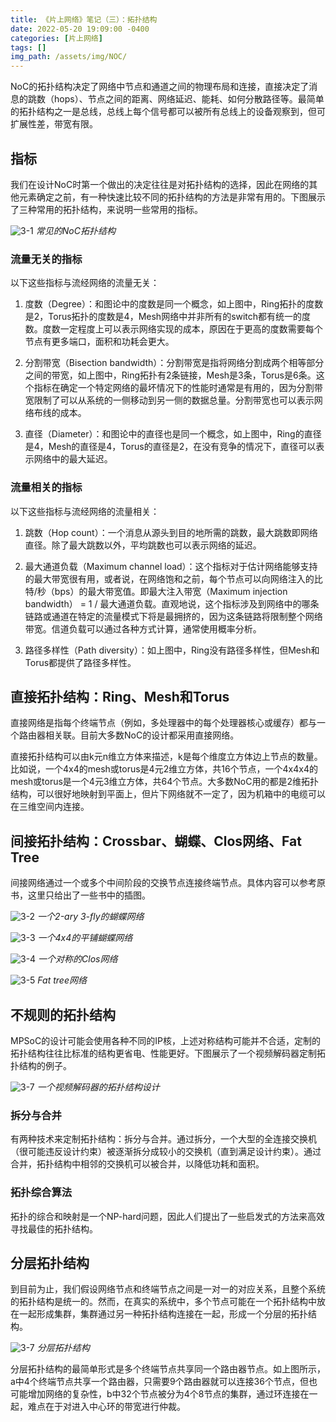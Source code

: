 ```yaml
---
title: 《片上网络》笔记（三）：拓扑结构
date: 2022-05-20 19:09:00 -0400
categories: [片上网络]
tags: []
img_path: /assets/img/NOC/
---
```


NoC的拓扑结构决定了网络中节点和通道之间的物理布局和连接，直接决定了消息的跳数（hops）、节点之间的距离、网络延迟、能耗、如何分散路径等。最简单的拓扑结构之一是总线，总线上每个信号都可以被所有总线上的设备观察到，但可扩展性差，带宽有限。

## 指标

我们在设计NoC时第一个做出的决定往往是对拓扑结构的选择，因此在网络的其他元素确定之前，有一种快速比较不同的拓扑结构的方法是非常有用的。下图展示了三种常用的拓扑结构，来说明一些常用的指标。

![3-1](3-1.png)
_常见的NoC拓扑结构_

### 流量无关的指标

以下这些指标与流经网络的流量无关：

1. 度数（Degree）：和图论中的度数是同一个概念，如上图中，Ring拓扑的度数是2，Torus拓扑的度数是4，Mesh网络中并非所有的switch都有统一的度数。度数一定程度上可以表示网络实现的成本，原因在于更高的度数需要每个节点有更多端口，面积和功耗会更大。

1. 分割带宽（Bisection bandwidth）：分割带宽是指将网络分割成两个相等部分之间的带宽，如上图中，Ring拓扑有2条链接，Mesh是3条，Torus是6条。这个指标在确定一个特定网络的最坏情况下的性能时通常是有用的，因为分割带宽限制了可以从系统的一侧移动到另一侧的数据总量。分割带宽也可以表示网络布线的成本。

1. 直径（Diameter）：和图论中的直径也是同一个概念，如上图中，Ring的直径是4，Mesh的直径是4，Torus的直径是2，在没有竞争的情况下，直径可以表示网络中的最大延迟。

### 流量相关的指标

以下这些指标与流经网络的流量相关：

1. 跳数（Hop count）：一个消息从源头到目的地所需的跳数，最大跳数即网络直径。除了最大跳数以外，平均跳数也可以表示网络的延迟。

1. 最大通道负载（Maximum channel load）：这个指标对于估计网络能够支持的最大带宽很有用，或者说，在网络饱和之前，每个节点可以向网络注入的比特/秒（bps）的最大带宽值。即最大注入带宽（Maximum injection bandwidth） = 1 / 最大通道负载。直观地说，这个指标涉及到网络中的哪条链路或通道在特定的流量模式下将是最拥挤的，因为这条链路将限制整个网络带宽。信道负载可以通过各种方式计算，通常使用概率分析。

1. 路径多样性（Path diversity）：如上图中，Ring没有路径多样性，但Mesh和Torus都提供了路径多样性。

## 直接拓扑结构：Ring、Mesh和Torus

直接网络是指每个终端节点（例如，多处理器中的每个处理器核心或缓存）都与一个路由器相关联。目前大多数NoC的设计都采用直接网络。

直接拓扑结构可以由k元n维立方体来描述，k是每个维度立方体边上节点的数量。比如说，一个4x4的mesh或torus是4元2维立方体，共16个节点，一个4x4x4的mesh或torus是一个4元3维立方体，共64个节点。大多数NoC用的都是2维拓扑结构，可以很好地映射到平面上，但片下网络就不一定了，因为机箱中的电缆可以在三维空间内连接。

## 间接拓扑结构：Crossbar、蝴蝶、Clos网络、Fat Tree

间接网络通过一个或多个中间阶段的交换节点连接终端节点。具体内容可以参考原书，这里只给出了一些书中的插图。

![3-2](3-2.png)
_一个2-ary 3-fly的蝴蝶网络_

![3-3](3-3.png)
_一个4x4的平铺蝴蝶网络_

![3-4](3-4.png)
_一个对称的Clos网络_

![3-5](3-5.png)
_Fat tree网络_

## 不规则的拓扑结构

MPSoC的设计可能会使用各种不同的IP核，上述对称结构可能并不合适，定制的拓扑结构往往比标准的结构更省电、性能更好。下图展示了一个视频解码器定制拓扑结构的例子。

![3-7](3-7.png)
_一个视频解码器的拓扑结构设计_

### 拆分与合并

有两种技术来定制拓扑结构：拆分与合并。通过拆分，一个大型的全连接交换机（很可能违反设计约束）被逐渐拆分成较小的交换机（直到满足设计约束）。通过合并，拓扑结构中相邻的交换机可以被合并，以降低功耗和面积。

### 拓扑综合算法

拓扑的综合和映射是一个NP-hard问题，因此人们提出了一些启发式的方法来高效寻找最佳的拓扑结构。

## 分层拓扑结构

到目前为止，我们假设网络节点和终端节点之间是一对一的对应关系，且整个系统的拓扑结构是统一的。然而，在真实的系统中，多个节点可能在一个拓扑结构中放在一起形成集群，集群通过另一种拓扑结构连接在一起，形成一个分层的拓扑结构。

![3-7](3-7.png)
_分层拓扑结构_

分层拓扑结构的最简单形式是多个终端节点共享同一个路由器节点。如上图所示，a中4个终端节点共享一个路由器，只需要9个路由器就可以连接36个节点，但也可能增加网络的复杂性，b中32个节点被分为4个8节点的集群，通过环连接在一起，难点在于对进入中心环的带宽进行仲裁。

